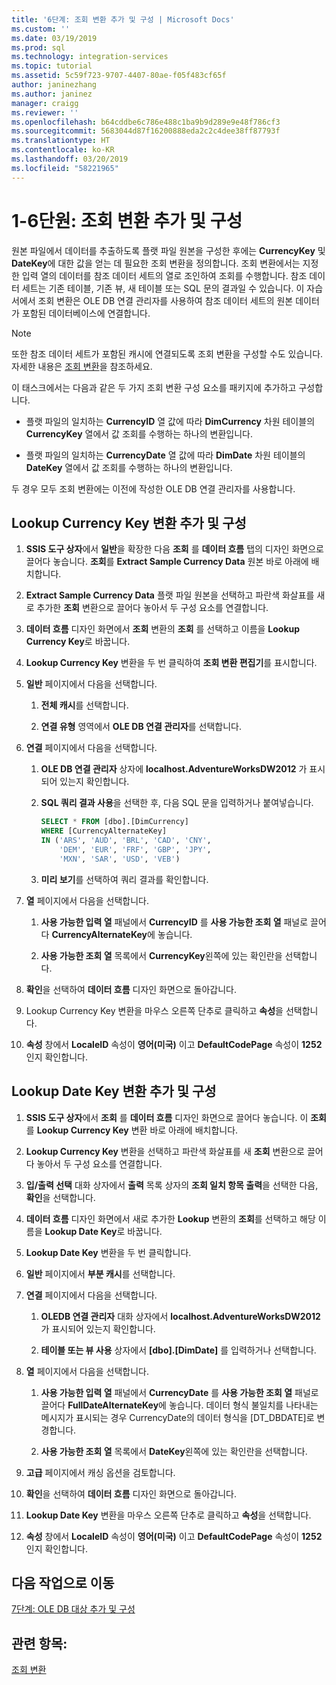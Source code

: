 ```yaml
---
title: '6단계: 조회 변환 추가 및 구성 | Microsoft Docs'
ms.custom: ''
ms.date: 03/19/2019
ms.prod: sql
ms.technology: integration-services
ms.topic: tutorial
ms.assetid: 5c59f723-9707-4407-80ae-f05f483cf65f
author: janinezhang
ms.author: janinez
manager: craigg
ms.reviewer: ''
ms.openlocfilehash: b64cddbe6c786e488c1ba9b9d289e9e48f786cf3
ms.sourcegitcommit: 5683044d87f16200888eda2c2c4dee38ff87793f
ms.translationtype: HT
ms.contentlocale: ko-KR
ms.lasthandoff: 03/20/2019
ms.locfileid: "58221965"
---
```

# <a name="lesson-1-6-add-and-configure-the-lookup-transformations"></a>1-6단원: 조회 변환 추가 및 구성

원본 파일에서 데이터를 추출하도록 플랫 파일 원본을 구성한 후에는 **CurrencyKey** 및 **DateKey**에 대한 값을 얻는 데 필요한 조회 변환을 정의합니다. 조회 변환에서는 지정한 입력 열의 데이터를 참조 데이터 세트의 열로 조인하여 조회를 수행합니다. 참조 데이터 세트는 기존 테이블, 기존 뷰, 새 테이블 또는 SQL 문의 결과일 수 있습니다. 이 자습서에서 조회 변환은 OLE DB 연결 관리자를 사용하여 참조 데이터 세트의 원본 데이터가 포함된 데이터베이스에 연결합니다.  
  
> [!NOTE]  
> 또한 참조 데이터 세트가 포함된 캐시에 연결되도록 조회 변환을 구성할 수도 있습니다. 자세한 내용은 [조회 변환](../integration-services/data-flow/transformations/lookup-transformation.md)을 참조하세요.  
  
이 태스크에서는 다음과 같은 두 가지 조회 변환 구성 요소를 패키지에 추가하고 구성합니다.  
  
-   플랫 파일의 일치하는 **CurrencyID** 열 값에 따라 **DimCurrency** 차원 테이블의 **CurrencyKey** 열에서 값 조회를 수행하는 하나의 변환입니다.  
  
-   플랫 파일의 일치하는 **CurrencyDate** 열 값에 따라 **DimDate** 차원 테이블의 **DateKey** 열에서 값 조회를 수행하는 하나의 변환입니다.  
  
두 경우 모두 조회 변환에는 이전에 작성한 OLE DB 연결 관리자를 사용합니다.  
  
## <a name="add-and-configure-the-lookup-currency-key-transformation"></a>Lookup Currency Key 변환 추가 및 구성  
  
1.  **SSIS 도구 상자**에서 **일반**을 확장한 다음 **조회** 를 **데이터 흐름** 탭의 디자인 화면으로 끌어다 놓습니다. **조회**를 **Extract Sample Currency Data** 원본 바로 아래에 배치합니다.  
  
2.  **Extract Sample Currency Data** 플랫 파일 원본을 선택하고 파란색 화살표를 새로 추가한 **조회** 변환으로 끌어다 놓아서 두 구성 요소를 연결합니다.  
  
3.  **데이터 흐름** 디자인 화면에서 **조회** 변환의 **조회** 를 선택하고 이름을 **Lookup Currency Key**로 바꿉니다.  
  
4.  **Lookup Currency Key** 변환을 두 번 클릭하여 **조회 변환 편집기**를 표시합니다.  
  
5.  **일반** 페이지에서 다음을 선택합니다.  
  
    1.  **전체 캐시**를 선택합니다.  
  
    2.  **연결 유형** 영역에서 **OLE DB 연결 관리자**를 선택합니다.  
  
6.  **연결** 페이지에서 다음을 선택합니다.  
  
    1.  **OLE DB 연결 관리자** 상자에 **localhost.AdventureWorksDW2012** 가 표시되어 있는지 확인합니다.  
  
    2.  **SQL 쿼리 결과 사용**을 선택한 후, 다음 SQL 문을 입력하거나 붙여넣습니다.  
  
        ```sql
        SELECT * FROM [dbo].[DimCurrency]
        WHERE [CurrencyAlternateKey]
        IN ('ARS', 'AUD', 'BRL', 'CAD', 'CNY',
            'DEM', 'EUR', 'FRF', 'GBP', 'JPY',
            'MXN', 'SAR', 'USD', 'VEB')
        ```  
    3.  **미리 보기**를 선택하여 쿼리 결과를 확인합니다.
  
7.  **열** 페이지에서 다음을 선택합니다.  
  
    1.  **사용 가능한 입력 열** 패널에서 **CurrencyID** 를 **사용 가능한 조회 열** 패널로 끌어다 **CurrencyAlternateKey**에 놓습니다.  
  
    2.  **사용 가능한 조회 열** 목록에서 **CurrencyKey**왼쪽에 있는 확인란을 선택합니다.  
  
8.  **확인**을 선택하여 **데이터 흐름** 디자인 화면으로 돌아갑니다.  
  
9. Lookup Currency Key 변환을 마우스 오른쪽 단추로 클릭하고 **속성**을 선택합니다.  
  
10. **속성** 창에서 **LocaleID** 속성이 **영어(미국)** 이고 **DefaultCodePage** 속성이 **1252**인지 확인합니다.  
  
## <a name="add-and-configure-the-lookup-date-key-transformation"></a>Lookup Date Key 변환 추가 및 구성  
  
1.  **SSIS 도구 상자**에서 **조회** 를 **데이터 흐름** 디자인 화면으로 끌어다 놓습니다. 이 **조회**를 **Lookup Currency Key** 변환 바로 아래에 배치합니다.  
  
2.  **Lookup Currency Key** 변환을 선택하고 파란색 화살표를 새 **조회** 변환으로 끌어다 놓아서 두 구성 요소를 연결합니다.  
  
3.  **입/출력 선택** 대화 상자에서 **출력** 목록 상자의 **조회 일치 항목 출력**을 선택한 다음, **확인**을 선택합니다.  
  
4.  **데이터 흐름** 디자인 화면에서 새로 추가한 **Lookup** 변환의 **조회**를 선택하고 해당 이름을 **Lookup Date Key**로 바꿉니다.  
  
5.  **Lookup Date Key** 변환을 두 번 클릭합니다.  
  
6.  **일반** 페이지에서 **부분 캐시**를 선택합니다.  
  
7.  **연결** 페이지에서 다음을 선택합니다.  
  
    1.  **OLEDB 연결 관리자** 대화 상자에서 **localhost.AdventureWorksDW2012**가 표시되어 있는지 확인합니다.  
  
    2.  **테이블 또는 뷰 사용** 상자에서 **[dbo].[DimDate]** 를 입력하거나 선택합니다.  
  
8.  **열** 페이지에서 다음을 선택합니다.  
  
    1.  **사용 가능한 입력 열** 패널에서 **CurrencyDate** 를 **사용 가능한 조회 열** 패널로 끌어다 **FullDateAlternateKey**에 놓습니다.  데이터 형식 불일치를 나타내는 메시지가 표시되는 경우 CurrencyDate의 데이터 형식을 [DT_DBDATE]로 변경합니다.
  
    2.  **사용 가능한 조회 열** 목록에서 **DateKey**왼쪽에 있는 확인란을 선택합니다.  
  
9. **고급** 페이지에서 캐싱 옵션을 검토합니다.  
  
10. **확인**을 선택하여 **데이터 흐름** 디자인 화면으로 돌아갑니다.  
  
11. **Lookup Date Key** 변환을 마우스 오른쪽 단추로 클릭하고 **속성**을 선택합니다.
  
12. **속성** 창에서 **LocaleID** 속성이 **영어(미국)** 이고 **DefaultCodePage** 속성이 **1252**인지 확인합니다.  
  
## <a name="go-to-next-task"></a>다음 작업으로 이동
[7단계: OLE DB 대상 추가 및 구성](../integration-services/lesson-1-7-adding-and-configuring-the-ole-db-destination.md)  
  
## <a name="see-also"></a>관련 항목:  
[조회 변환](../integration-services/data-flow/transformations/lookup-transformation.md)  